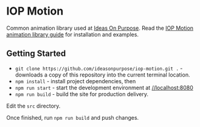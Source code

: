 # IOP Motion

Common animation library used at [Ideas On Purpose](https://www.ideasonpurpose.com/).
Read the [IOP Motion animation library guide](https://ideasonpurpose.github.io/iop-motion/dist/) for installation and examples.


## Getting Started
- `git clone https://github.com/ideasonpurpose/iop-motion.git .` - downloads a copy of this repository into the current terminal location. 
- `npm install` - install project dependencies, then
- `npm run start` - start the development environment at [//localhost:8080](http://localhost:8080)
- `npm run build` - build the site for production delivery.

Edit the `src` directory.

Once finished, run `npm run build` and push changes.
